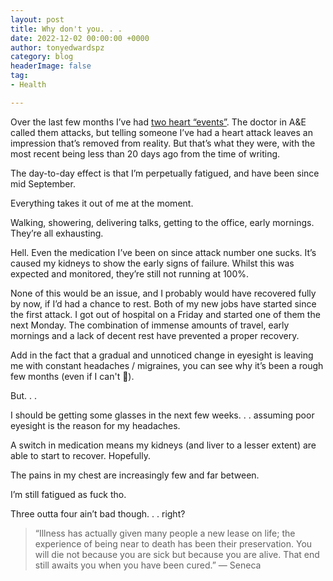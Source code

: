 ```yaml
---
layout: post
title: Why don't you. . . 
date: 2022-12-02 00:00:00 +0000
author: tonyedwardspz
category: blog
headerImage: false
tag:
- Health

---
```


Over the last few months I’ve had [two heart “events”](https://tonyedwardspz.co.uk/blog/i-beat-the-sun-up/). The doctor in A&E called them attacks, but telling someone I’ve had a heart attack leaves an impression that’s removed from reality. But that’s what they were, with the most recent being less than 20 days ago from the time of writing.

The day-to-day effect is that I’m perpetually fatigued, and have been since mid September.

Everything takes it out of me at the moment.

Walking, showering, delivering talks, getting to the office, early mornings. They’re all exhausting.

Hell. Even the medication I’ve been on since attack number one sucks. It’s caused my kidneys to show the early signs of failure. Whilst this was expected and monitored, they’re still not running at 100%.

None of this would be an issue, and I probably would have recovered fully by now, if I’d had a chance to rest. Both of my new jobs have started since the first attack. I got out of hospital on a Friday and started one of them the next Monday. The combination of immense amounts of travel, early mornings and a lack of decent rest have prevented a proper recovery.

Add in the fact that a gradual and unnoticed change in eyesight is leaving me with constant headaches / migraines, you can see why it’s been a rough few months (even if I can't 🧐).

But. . . 

I should be getting some glasses in the next few weeks. .  . assuming poor eyesight is the reason for my headaches.

A switch in medication means my kidneys (and liver to a lesser extent) are able to start to recover. Hopefully.

The pains in my chest are increasingly few and far between.

I’m still fatigued as fuck tho.

Three outta four ain’t bad though. . . right?

> “Illness has actually given many people a new lease on life; the experience of being near to death has been their preservation. You will die not because you are sick but because you are alive. That end still awaits you when you have been cured.” — Seneca
